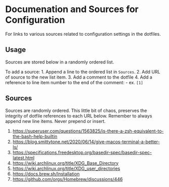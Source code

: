 # Documenation and Sources for Configuration
For links to various sources related to configuration settings in the dotfiles.

## Usage
Sources are stored below in a randomly ordered list.

To add a source:
    1. Append a line to the ordered list in `Sources`.
    2. Add URL of source to the new list item.
    3. Add a comment to the dotfile
    4. Add a reference to line item number to the end of the comment:
        - ex. `[1]`

## Sources
Sources are randomly ordered. This little bit of chaos, preserves the integrity
of dotfile references to each URL below. Remember to always append new line items.
Never prepend or insert.

1. https://superuser.com/questions/1563825/is-there-a-zsh-equivalent-to-the-bash-help-builtin
2. https://blog.smittytone.net/2020/06/14/give-macos-terminal-a-better-ls/
3. https://specifications.freedesktop.org/basedir-spec/basedir-spec-latest.html
4. https://wiki.archlinux.org/title/XDG_Base_Directory
5. https://wiki.archlinux.org/title/XDG_user_directories
6. https://docs.brew.sh/Installation
7. https://github.com/orgs/Homebrew/discussions/446

